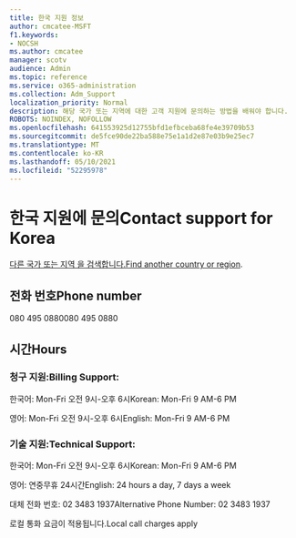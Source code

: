 ```yaml
---
title: 한국 지원 정보
author: cmcatee-MSFT
f1.keywords:
- NOCSH
ms.author: cmcatee
manager: scotv
audience: Admin
ms.topic: reference
ms.service: o365-administration
ms.collection: Adm_Support
localization_priority: Normal
description: 해당 국가 또는 지역에 대한 고객 지원에 문의하는 방법을 배워야 합니다.
ROBOTS: NOINDEX, NOFOLLOW
ms.openlocfilehash: 641553925d12755bfd1efbceba68fe4e39709b53
ms.sourcegitcommit: de5fce90de22ba588e75e1a1d2e87e03b9e25ec7
ms.translationtype: MT
ms.contentlocale: ko-KR
ms.lasthandoff: 05/10/2021
ms.locfileid: "52295978"
---
```

# <a name="contact-support-for-korea"></a><span data-ttu-id="ba40d-103">한국 지원에 문의</span><span class="sxs-lookup"><span data-stu-id="ba40d-103">Contact support for Korea</span></span>

<span data-ttu-id="ba40d-104">[다른 국가 또는 지역 을 검색합니다.](../../business-video/get-help-support.md)</span><span class="sxs-lookup"><span data-stu-id="ba40d-104">[Find another country or region](../../business-video/get-help-support.md).</span></span>

## <a name="phone-number"></a><span data-ttu-id="ba40d-105">전화 번호</span><span class="sxs-lookup"><span data-stu-id="ba40d-105">Phone number</span></span>
<span data-ttu-id="ba40d-106">080 495 0880</span><span class="sxs-lookup"><span data-stu-id="ba40d-106">080 495 0880</span></span>

## <a name="hours"></a><span data-ttu-id="ba40d-107">시간</span><span class="sxs-lookup"><span data-stu-id="ba40d-107">Hours</span></span>
### <a name="billing-support"></a><span data-ttu-id="ba40d-108">청구 지원:</span><span class="sxs-lookup"><span data-stu-id="ba40d-108">Billing Support:</span></span>

<span data-ttu-id="ba40d-109">한국어: Mon-Fri 오전 9시-오후 6시</span><span class="sxs-lookup"><span data-stu-id="ba40d-109">Korean: Mon-Fri 9 AM-6 PM</span></span>

<span data-ttu-id="ba40d-110">영어: Mon-Fri 오전 9시-오후 6시</span><span class="sxs-lookup"><span data-stu-id="ba40d-110">English: Mon-Fri 9 AM-6 PM</span></span>

### <a name="technical-support"></a><span data-ttu-id="ba40d-111">기술 지원:</span><span class="sxs-lookup"><span data-stu-id="ba40d-111">Technical Support:</span></span>

<span data-ttu-id="ba40d-112">한국어: Mon-Fri 오전 9시-오후 6시</span><span class="sxs-lookup"><span data-stu-id="ba40d-112">Korean: Mon-Fri 9 AM-6 PM</span></span>

<span data-ttu-id="ba40d-113">영어: 연중무휴 24시간</span><span class="sxs-lookup"><span data-stu-id="ba40d-113">English: 24 hours a day, 7 days a week</span></span>

<span data-ttu-id="ba40d-114">대체 전화 번호: 02 3483 1937</span><span class="sxs-lookup"><span data-stu-id="ba40d-114">Alternative Phone Number: 02 3483 1937</span></span>

<span data-ttu-id="ba40d-115">로컬 통화 요금이 적용됩니다.</span><span class="sxs-lookup"><span data-stu-id="ba40d-115">Local call charges apply</span></span>
